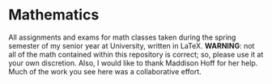 # Mathematics
All assignments and exams for math classes taken during the spring semester of my senior year at University, written in LaTeX.
<b>WARNING</b>: not all of the math contained within this repository is correct; so, please use it at your own discretion.
Also, I would like to thank Maddison Hoff for her help. Much of the work you see here was a collaborative effort. 

